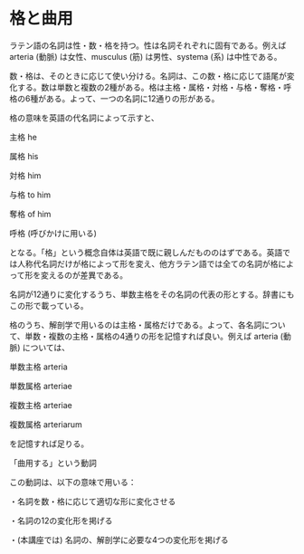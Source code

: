 格と曲用
===

ラテン語の名詞は性・数・格を持つ。性は名詞それぞれに固有である。例えば arteria (動脈) は女性、musculus (筋) は男性、systema (系) は中性である。

 

数・格は、そのときに応じて使い分ける。名詞は、この数・格に応じて語尾が変化する。数は単数と複数の2種がある。格は主格・属格・対格・与格・奪格・呼格の6種がある。よって、一つの名詞に12通りの形がある。

 

格の意味を英語の代名詞によって示すと、

主格 he

属格 his

対格 him

与格 to him

奪格 of him

呼格 (呼びかけに用いる)

となる。「格」という概念自体は英語で既に親しんだもののはずである。英語では人称代名詞だけが格によって形を変え、他方ラテン語では全ての名詞が格によって形を変えるのが差異である。

 

名詞が12通りに変化するうち、単数主格をその名詞の代表の形とする。辞書にもこの形で載っている。

 

格のうち、解剖学で用いるのは主格・属格だけである。よって、各名詞について、単数・複数の主格・属格の4通りの形を記憶すれば良い。例えば arteria (動脈) については、

 

単数主格 arteria

単数属格 arteriae

複数主格 arteriae

複数属格 arteriarum

 

を記憶すれば足りる。

 

「曲用する」という動詞

この動詞は、以下の意味で用いる：

・名詞を数・格に応じて適切な形に変化させる

・名詞の12の変化形を掲げる

・(本講座では) 名詞の、解剖学に必要な4つの変化形を掲げる
